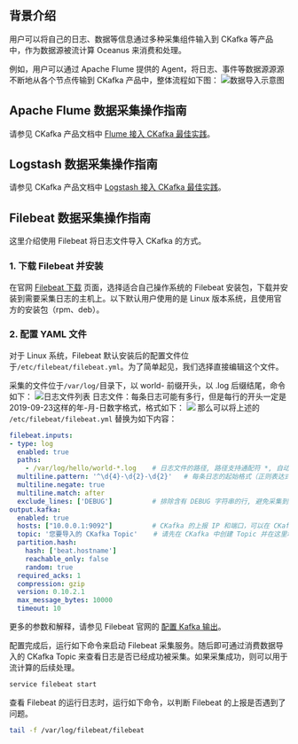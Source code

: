 ## 背景介绍
用户可以将自己的日志、数据等信息通过多种采集组件输入到 CKafka 等产品中，作为数据源被流计算 Oceanus 来消费和处理。

例如，用户可以通过 Apache Flume 提供的 Agent，将日志、事件等数据源源源不断地从各个节点传输到 CKafka 产品中，整体流程如下图：
![数据导入示意图](https://main.qcloudimg.com/raw/ff2d49211dc0cc01388f88dd14306a43.png)

## Apache Flume 数据采集操作指南

请参见 CKafka 产品文档中 [Flume 接入 CKafka 最佳实践](https://cloud.tencent.com/document/product/597/10777)。

## Logstash 数据采集操作指南

请参见 CKafka 产品文档中 [Logstash 接入 CKafka 最佳实践](https://cloud.tencent.com/document/product/597/11487)。

## Filebeat 数据采集操作指南

这里介绍使用 Filebeat 将日志文件导入 CKafka 的方式。

### 1. 下载 Filebeat 并安装
在官网 [Filebeat 下载](https://www.elastic.co/cn/downloads/beats/filebeat) 页面，选择适合自己操作系统的 Filebeat 安装包，下载并安装到需要采集日志的主机上。以下默认用户使用的是 Linux 版本系统，且使用官方的安装包（rpm、deb）。
### 2. 配置 YAML 文件
对于 Linux 系统，Filebeat 默认安装后的配置文件位于`/etc/filebeat/filebeat.yml`。为了简单起见，我们选择直接编辑这个文件。

采集的文件位于`/var/log/`目录下，以 world- 前缀开头，以 .log 后缀结尾，命令如下：
![日志文件列表](https://main.qcloudimg.com/raw/6c622d3c49bd421e1fcda3c9253c910e.jpg)
日志文件：每条日志可能有多行，但是每行的开头一定是2019-09-23这样的年-月-日数字格式，格式如下：
![](https://main.qcloudimg.com/raw/2c11d552c5e9c1f78c40417660287811.jpg)
那么可以将上述的 `/etc/filebeat/filebeat.yml` 替换为如下内容：
```yaml
filebeat.inputs:
- type: log
  enabled: true
  paths:
    - /var/log/hello/world-*.log 	# 日志文件的路径, 路径支持通配符 *, 自动发现新增的日志
  multiline.pattern: '^\d{4}-\d{2}-\d{2}'	# 每条日志的起始格式（正则表达式）, 根据实际情况进行调整
  multiline.negate: true
  multiline.match: after
  exclude_lines: ['DEBUG']			# 排除含有 DEBUG 字符串的行, 避免采集到大量调试日志
output.kafka:
  enabled: true
  hosts: ["10.0.0.1:9092"]			# CKafka 的上报 IP 和端口，可以在 CKafka 的详情页查看
  topic: '您要导入的 CKafka Topic'	 # 请先在 CKafka 中创建 Topic 并在这里填写
  partition.hash:
    hash: ['beat.hostname']
    reachable_only: false
    random: true
  required_acks: 1
  compression: gzip
  version: 0.10.2.1
  max_message_bytes: 10000
  timeout: 10
```
更多的参数和解释，请参见 Filebeat 官网的 [配置 Kafka 输出](https://www.elastic.co/guide/en/beats/filebeat/master/kafka-output.html)。

配置完成后，运行如下命令来启动 Filebeat 采集服务。随后即可通过消费数据导入的 CKafka Topic 来查看日志是否已经成功被采集。如果采集成功，则可以用于流计算的后续处理。
```bash
service filebeat start
```
查看 Filebeat 的运行日志时，运行如下命令，以判断 Filebeat 的上报是否遇到了问题。
```bash
tail -f /var/log/filebeat/filebeat
```
